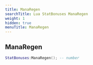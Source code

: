 ```yaml
---
title: ManaRegen
searchTitle: Lua StatBonuses ManaRegen
weight: 1
hidden: true
menuTitle: ManaRegen
---
```

## ManaRegen
```lua
StatBonuses:ManaRegen(); -- number
```